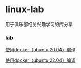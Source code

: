 # linux-lab
用于俱乐部相关兴趣学习的库分享
### lab
[使用docker（ubuntu:20.04）编译](./doc/lab-0.md)

[使用docker（ubuntu:22.04）编译](./doc/docker(ubuntu%3A22.04).md)
